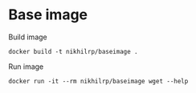 Base image
==========

Build image
```
docker build -t nikhilrp/baseimage .
```

Run image
```
docker run -it --rm nikhilrp/baseimage wget --help
```
